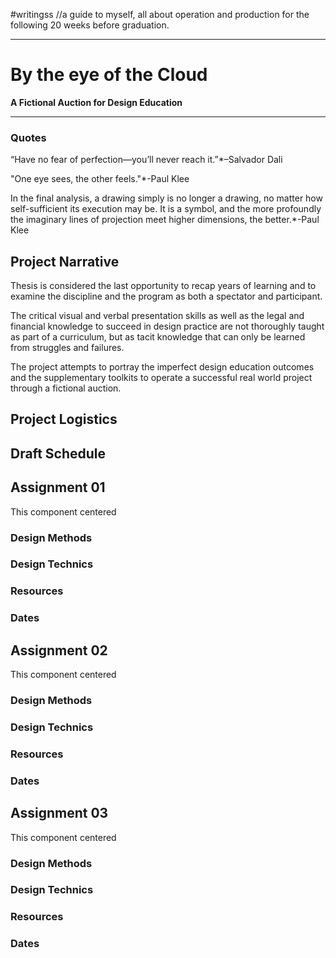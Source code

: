 #writingss
//a guide to myself, all about operation and production for the following 20 weeks before graduation.

---

# By the eye of the Cloud #

**A Fictional Auction for Design Education**

---

### Quotes ###

“Have no fear of perfection—you’ll never reach it.”*–Salvador Dali

"One eye sees, the other feels."*-Paul Klee

In the final analysis, a drawing simply is no longer a drawing, no matter how self-sufficient its execution may be. It is a symbol, and the more profoundly the imaginary lines of projection meet higher dimensions, the better.*-Paul Klee

## Project Narrative ##

Thesis is considered the last opportunity to recap years of learning and to examine the discipline and the program as both a spectator and participant.

The critical visual and verbal presentation skills as well as the legal and financial knowledge to succeed in design practice are not thoroughly taught as part of a curriculum, but as tacit knowledge that can only be learned from struggles and failures.

The project attempts to portray the imperfect design education outcomes and the supplementary toolkits to operate a successful real world project through a fictional auction.


## Project Logistics ##


## Draft Schedule ##



## Assignment 01 ##
This component centered
### Design Methods ###
### Design Technics ###
### Resources ###
### Dates ###

## Assignment 02 ##
This component centered
### Design Methods ###
### Design Technics ###
### Resources ###
### Dates ###

## Assignment 03 ##
This component centered
### Design Methods ###
### Design Technics ###
### Resources ###
### Dates ###

